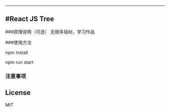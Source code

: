 ---
#React JS Tree 
-------------

###原理说明（可选）
  无限多级树，学习作品

###使用方法

npm install

npm run start

### 注意事项

## License
MIT
